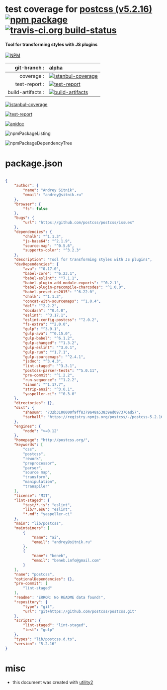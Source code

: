 # test coverage for  [postcss (v5.2.16)](http://postcss.org/)  [![npm package](https://img.shields.io/npm/v/npmtest-postcss.svg?style=flat-square)](https://www.npmjs.org/package/npmtest-postcss) [![travis-ci.org build-status](https://api.travis-ci.org/npmtest/node-npmtest-postcss.svg)](https://travis-ci.org/npmtest/node-npmtest-postcss)
#### Tool for transforming styles with JS plugins

[![NPM](https://nodei.co/npm/postcss.png?downloads=true)](https://www.npmjs.com/package/postcss)

| git-branch : | [alpha](https://github.com/npmtest/node-npmtest-postcss/tree/alpha)|
|--:|:--|
| coverage : | [![istanbul-coverage](https://npmtest.github.io/node-npmtest-postcss/build/coverage.badge.svg)](https://npmtest.github.io/node-npmtest-postcss/build/coverage.html/index.html)|
| test-report : | [![test-report](https://npmtest.github.io/node-npmtest-postcss/build/test-report.badge.svg)](https://npmtest.github.io/node-npmtest-postcss/build/test-report.html)|
| build-artifacts : | [![build-artifacts](https://npmtest.github.io/node-npmtest-postcss/glyphicons_144_folder_open.png)](https://github.com/npmtest/node-npmtest-postcss/tree/gh-pages/build)|

[![istanbul-coverage](https://npmtest.github.io/node-npmtest-postcss/build/screenCapture.buildCustomOrg.browser.coverage.html.png)](https://npmtest.github.io/node-npmtest-postcss/build/coverage.html/index.html)

[![test-report](https://npmtest.github.io/node-npmtest-postcss/build/screenCapture.buildCustomOrg.browser.%252Fhome%252Ftravis%252Fbuild%252Fnpmtest%252Fnode-npmtest-postcss%252Ftmp%252Fbuild%252Ftest-report.html.png)](https://npmtest.github.io/node-npmtest-postcss/build/test-report.html)

[![apidoc](https://npmdoc.github.io/node-npmdoc-postcss/build/screenCapture.buildApidoc.browser.%252Fhome%252Ftravis%252Fbuild%252Fnpmdoc%252Fnode-npmdoc-postcss%252Ftmp%252Fbuild%252Fapidoc.html.png)](https://npmdoc.github.io/node-npmdoc-postcss/build/apidoc.html)

![npmPackageListing](https://npmtest.github.io/node-npmtest-postcss/build/screenCapture.npmPackageListing.svg)

![npmPackageDependencyTree](https://npmtest.github.io/node-npmtest-postcss/build/screenCapture.npmPackageDependencyTree.svg)



# package.json

```json

{
    "author": {
        "name": "Andrey Sitnik",
        "email": "andrey@sitnik.ru"
    },
    "browser": {
        "fs": false
    },
    "bugs": {
        "url": "https://github.com/postcss/postcss/issues"
    },
    "dependencies": {
        "chalk": "^1.1.3",
        "js-base64": "^2.1.9",
        "source-map": "^0.5.6",
        "supports-color": "^3.2.3"
    },
    "description": "Tool for transforming styles with JS plugins",
    "devDependencies": {
        "ava": "^0.17.0",
        "babel-core": "^6.23.1",
        "babel-eslint": "^7.1.1",
        "babel-plugin-add-module-exports": "^0.2.1",
        "babel-plugin-precompile-charcodes": "^1.0.0",
        "babel-preset-es2015": "^6.22.0",
        "chalk": "^1.1.3",
        "concat-with-sourcemaps": "^1.0.4",
        "del": "^2.2.2",
        "docdash": "^0.4.0",
        "eslint": "^3.17.1",
        "eslint-config-postcss": "^2.0.2",
        "fs-extra": "^2.0.0",
        "gulp": "^3.9.1",
        "gulp-ava": "^0.15.0",
        "gulp-babel": "^6.1.2",
        "gulp-changed": "^1.3.2",
        "gulp-eslint": "^3.0.1",
        "gulp-run": "^1.7.1",
        "gulp-sourcemaps": "^2.4.1",
        "jsdoc": "^3.4.3",
        "lint-staged": "^3.3.1",
        "postcss-parser-tests": "^5.0.11",
        "pre-commit": "^1.2.2",
        "run-sequence": "^1.2.2",
        "sinon": "^1.17.7",
        "strip-ansi": "^3.0.1",
        "yaspeller-ci": "^0.3.0"
    },
    "directories": {},
    "dist": {
        "shasum": "732b3100000f9ff8379a48a53839ed097376ad57",
        "tarball": "https://registry.npmjs.org/postcss/-/postcss-5.2.16.tgz"
    },
    "engines": {
        "node": ">=0.12"
    },
    "homepage": "http://postcss.org/",
    "keywords": [
        "css",
        "postcss",
        "rework",
        "preprocessor",
        "parser",
        "source map",
        "transform",
        "manipulation",
        "transpiler"
    ],
    "license": "MIT",
    "lint-staged": {
        "test/*.js": "eslint",
        "lib/*.es6": "eslint",
        "*.md": "yaspeller-ci"
    },
    "main": "lib/postcss",
    "maintainers": [
        {
            "name": "ai",
            "email": "andrey@sitnik.ru"
        },
        {
            "name": "beneb",
            "email": "beneb.info@gmail.com"
        }
    ],
    "name": "postcss",
    "optionalDependencies": {},
    "pre-commit": [
        "lint-staged"
    ],
    "readme": "ERROR: No README data found!",
    "repository": {
        "type": "git",
        "url": "git+https://github.com/postcss/postcss.git"
    },
    "scripts": {
        "lint-staged": "lint-staged",
        "test": "gulp"
    },
    "types": "lib/postcss.d.ts",
    "version": "5.2.16"
}
```



# misc
- this document was created with [utility2](https://github.com/kaizhu256/node-utility2)
